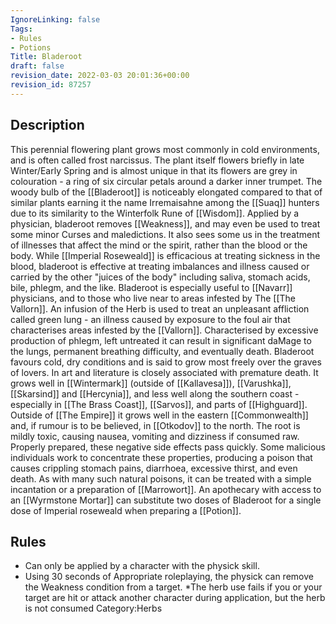 ```yaml
---
IgnoreLinking: false
Tags:
- Rules
- Potions
Title: Bladeroot
draft: false
revision_date: 2022-03-03 20:01:36+00:00
revision_id: 87257
---
```


## Description
This perennial flowering plant grows most commonly in cold environments, and is often called frost narcissus. The plant itself flowers briefly in late Winter/Early Spring and is almost unique in that its flowers are grey in colouration - a ring of six circular petals around a darker inner trumpet. The woody bulb of the [[Bladeroot]] is noticeably elongated compared to that of similar plants earning it the name Irremaisahne among the [[Suaq]] hunters due to its similarity to the Winterfolk Rune of [[Wisdom]]. 
Applied by a physician, bladeroot removes [[Weakness]], and may even be used to treat some minor Curses and maledictions. It also sees some us in the treatment of illnesses that affect the mind or the spirit, rather than the blood or the body. While [[Imperial Roseweald]] is efficacious at treating sickness in the blood, bladeroot is effective at treating imbalances and illness caused or carried by the other "juices of the body" including saliva, stomach acids, bile, phlegm, and the like. 
Bladeroot is especially useful to [[Navarr]] physicians, and to those who live near to areas infested by The [[The Vallorn]]. An infusion of the Herb is used to treat an unpleasant affliction called green lung - an illness caused by exposure to the foul air that characterises areas infested by the [[Vallorn]]. Characterised by excessive production of phlegm, left untreated it can result in significant daMage to the lungs, permanent breathing difficulty, and eventually death.
Bladeroot favours cold, dry conditions and is said to grow most freely over the graves of lovers. In art and literature is closely associated with premature death. It grows well in [[Wintermark]] (outside of [[Kallavesa]]), [[Varushka]], [[Skarsind]] and [[Hercynia]], and less well along the southern coast - especially in [[The Brass Coast]], [[Sarvos]], and parts of [[Highguard]]. Outside of [[The Empire]] it grows well in the eastern [[Commonwealth]] and, if rumour is to be believed, in [[Otkodov]] to the north.
The root is mildly toxic, causing nausea, vomiting and dizziness if consumed raw. Properly prepared, these negative side effects pass quickly. Some malicious individuals work to concentrate these properties, producing a poison that causes crippling stomach pains, diarrhoea, excessive thirst, and even death. As with many such natural poisons, it can be treated with a simple incantation or a preparation of [[Marrowort]].
An apothecary with access to an [[Wyrmstone Mortar]] can substitute two doses of Bladeroot for a single dose of Imperial roseweald when preparing a [[Potion]].
## Rules
* Can only be applied by a character with the physick skill.
* Using 30 seconds of Appropriate roleplaying, the physick can remove the Weakness condition from a target.
*The herb use fails if you or your target are hit or attack another character during application, but the herb is not consumed
Category:Herbs